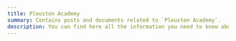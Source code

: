 ```yaml
---
title: Pleuston Academy
summary: Contains posts and documents related to `Pleuston Academy`.
description: You can find here all the information you need to know about `Pleuston Academy`.
---
```

